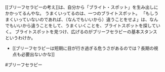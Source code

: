 [[ブリーフセラピーの考え]]は、自分から「ブライト・スポット」を生み出しにかかってるんやな。
うまくいってるのは、一つのブライトスポット。
「もしうまくいっていないのであれば、（なんでもいいから）違うことをせよ」は、なんでもいいから違うことをして、うまくいくことを、ブライトスポットを探していく。
ブライトスポットを見つけ、広げるのがブリーフセラピーの基本スタンスというわけか。

- [[ブリーフセラピーは短期に目が行き過ぎる危うさがあるのでは？長期の視点も必要出ないかな]]

#ブリーフセラピー